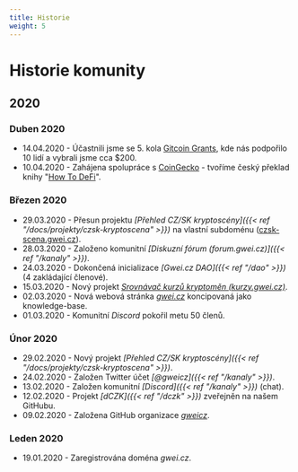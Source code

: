 ```yaml
---
title: Historie
weight: 5
---
```


# Historie komunity

## 2020

### Duben 2020

* 14.04.2020 - Účastnili jsme se 5. kola [Gitcoin Grants](https://gitcoin.co/grants/590/gweicz-czsk-defiethereum-community), kde nás podpořilo 10 lidí a vybrali jsme cca $200.
* 10.04.2020 - Zahájena spolupráce s [CoinGecko](https://www.coingecko.com/en) - tvoříme český překlad knihy "[How To DeFi](https://landing.coingecko.com/how-to-defi/)".

### Březen 2020

* 29.03.2020 - Přesun projektu *[Přehled CZ/SK kryptoscény]({{< ref "/docs/projekty/czsk-kryptoscena" >}})* na vlastní subdoménu ([czsk-scena.gwei.cz](https://czsk-scena.gwei.cz)).
* 28.03.2020 - Založeno komunitní *[Diskuzní fórum (forum.gwei.cz)]({{< ref "/kanaly" >}})*.
* 24.03.2020 - Dokončená inicializace *[Gwei.cz DAO]({{< ref "/dao" >}})* (4 zakládající členové).
* 15.03.2020 - Nový projekt *[Srovnávač kurzů kryptoměn (kurzy.gwei.cz)](https://kurzy.gwei.cz)*.
* 02.03.2020 - Nová webová stránka *[gwei.cz](https://gwei.cz)* koncipovaná jako knowledge-base.
* 01.03.2020 - Komunitní *Discord* pokořil metu 50 členů.

### Únor 2020

* 29.02.2020 - Nový projekt *[Přehled CZ/SK kryptoscény]({{< ref "/docs/projekty/czsk-kryptoscena" >}})*.
* 24.02.2020 - Založen Twitter účet *[@gweicz]({{< ref "/kanaly" >}})*.
* 13.02.2020 - Založen komunitní *[Discord]({{< ref "/kanaly" >}})* (chat).
* 12.02.2020 - Projekt *[dCZK]({{< ref "/dczk" >}})* zveřejněn na našem GitHubu.
* 09.02.2020 - Založena GitHub organizace *[gweicz](https://github.com/gweicz/)*.

### Leden 2020

* 19.01.2020 - Zaregistrována doména *gwei.cz*.

